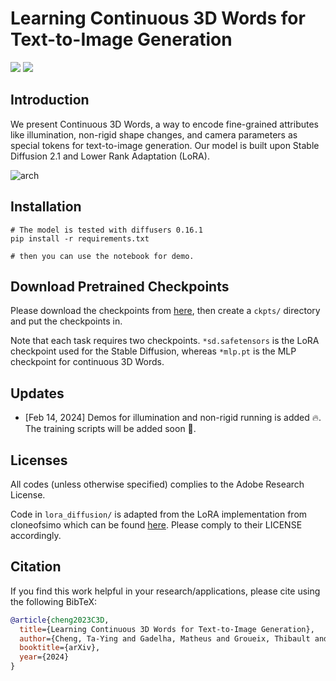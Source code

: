 # Learning Continuous 3D Words for Text-to-Image Generation


<a href='https://ttchengab.github.io/continuous_3d_words'><img src='https://img.shields.io/badge/Project-Page-green'></a> 
<a href='https://ttchengab.github.io/continuous_3d_words/c3d_words.pdf'><img src='https://img.shields.io/badge/Paper-blue'></a> 

## Introduction
We present Continuous 3D Words, a way to encode fine-grained attributes like illumination, non-rigid shape changes, and camera parameters as special tokens for text-to-image generation. Our model is built upon Stable Diffusion 2.1 and Lower Rank Adaptation (LoRA).

![arch](assets/teaser.png)

## Installation

```
# The model is tested with diffusers 0.16.1
pip install -r requirements.txt

# then you can use the notebook for demo.
```

## Download Pretrained Checkpoints

Please download the checkpoints from [here](https://drive.google.com/drive/folders/1Mzmy9t-ERxvLcyma9k3GYCd5M8czb5n6?usp=share_link), then create a `ckpts/` directory and put the checkpoints in.

Note that each task requires two checkpoints. `*sd.safetensors` is the LoRA checkpoint used for the Stable Diffusion, whereas `*mlp.pt` is the MLP checkpoint for continuous 3D Words.


## Updates
- [Feb 14, 2024] Demos for illumination and non-rigid running is added 🔥. The training scripts will be added soon 🚧.

## Licenses
All codes (unless otherwise specified) complies to the Adobe Research License.

Code in `lora_diffusion/` is adapted from the LoRA implementation from cloneofsimo which can be found [here](https://github.com/cloneofsimo/lora). Please comply to their LICENSE accordingly.

## Citation
If you find this work helpful in your research/applications, please cite using the following BibTeX:
```bibtex
@article{cheng2023C3D,
  title={Learning Continuous 3D Words for Text-to-Image Generation},
  author={Cheng, Ta-Ying and Gadelha, Matheus and Groueix, Thibault and Fisher, Matthew and Mech, Radomir and Markham, Andrew and Trigoni, Niki},
  booktitle={arXiv},
  year={2024}
}
```
